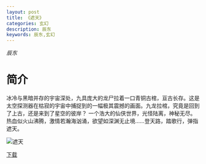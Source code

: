 ```yaml
---
layout: post
title: 《遮天》
categories: 玄幻
description: 辰东
keywords: 辰东,玄幻
---
```

*辰东*
# 简介
冰冷与黑暗并存的宇宙深处，九具庞大的龙尸拉着一口青铜古棺，亘古长存。这是太空探测器在枯寂的宇宙中捕捉到的一幅极其震撼的画面。九龙拉棺，究竟是回到了上古，还是来到了星空的彼岸？ 一个浩大的仙侠世界，光怪陆离，神秘无尽。热血似火山沸腾，激情若瀚海汹涌，欲望如深渊无止境……登天路，踏歌行，弹指遮天。

![遮天](https://cdn.jsdelivr.net/gh/YYbooks0/yybooks0img@master/bookscover2/遮天.6ojtrhn0gy80.jpg)

[下载](https://link.jscdn.cn/1drv/aHR0cHM6Ly8xZHJ2Lm1zL3QvcyFBaGU2R2dNWmVFb2poV3FHWHBMdEZWajN4UmtlP2U9VzNLeWRn.txt)

